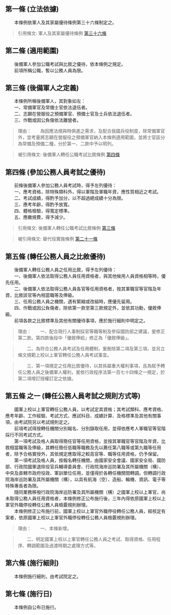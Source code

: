 第一條 (立法依據)
-----------------
　　本條例依軍人及其家屬優待條例第三十六條制定之。  
> 引用條文: 軍人及其家屬優待條例 [第三十六條](1415#第三十六條-轉任公職考試)



第二條 (適用範圍)
-----------------
　　後備軍人參加公職考試與比敘之優待，依本條例之規定。  
　　前項所稱公職，暫以公務人員為限。  


第三條 (後備軍人之定義)
-----------------------
　　本條例所稱後備軍人，其對象如左：  
　　一、常備軍官及常備士官依法退伍者。  
　　二、志願在營服役之預備軍官、預備士官及士兵依法退伍者。  
　　三、作戰或因公負傷依法離營者。  
> 理由：　　為因應法規與時俱進之需求，及配合我國兵役制度，除常備軍官外，宜考量將志願在營服役之預備軍官納入本條例適用範圍，並將士官區分為常備及預備二種，分於第一、二款中予以明列。

> 被引用條文: 後備軍人轉任公職考試比敘條例 [第四條](4639#第四條-參加公務人員考試之優待)



第四條 (參加公務人員考試之優待)
-------------------------------
　　前條後備軍人參加公務人員考試時，得予左列優待：  
　　一、應考資格，除特殊類科外，得以軍階及軍職年資，應性質相近之考試。  
　　二、考試成績，得酌予加分，以不超過總成績十分為限。  
　　三、應考年齡，得酌予放寬。  
　　四、體格檢驗，得寬定標準。  
　　五、應繳規費，得予減少。  
> 引用條文: 後備軍人轉任公職考試比敘條例 [第三條](4639#第三條-後備軍人之定義)

> 被引用條文: 替代役實施條例 [第二十一條](1456#第二十一條-服役期滿後之優待)



第五條 (轉任公務人員之比敘優待)
-------------------------------
　　後備軍人轉任公務人員之任用比敘，得予左列優待：  
　　一、後備軍人依法取得公務人員任用資格者，與其他候用人員資格相等時，優先任用。  
　　二、後備軍人依法取得公務人員各官等任用資格者，按其軍職官等官階及年資，比敘該官等內相當職等及俸級。  
　　三、任用公務人員之機關，遇有緊縮或改組時，應優先留用。  
　　四、作戰或因公負傷者，除依第一款至第三款規定外，並依其功勳，優敘俸級。  
　　前項各款之比敘標準及其他有關優待事項，應於施行細則中明定之。  
> 理由：　　一、配合現行人事制採官等職等制及參採國防部之建議，爰修正第二款。第四款後段中「優敘俸給」修正為「優敘俸級」。

> 　　二、為符合公務人員考試及任用體制，爰刪除第二項及第三項，並另立條文規範上校以上軍官轉任公務人員考試事宜。

> 　　三、第一項規定之任用比敘優待，以其係屬重大權利事項，且為賦予轉任公務人員之後備軍人權利，爰依行政程序法第一百七十四條之一規定，於第二項增訂授權訂定之依據。



第五條 之一 (轉任公務人員考試之規則方式等)
------------------------------------------
　　國軍上校以上軍官轉任公務人員，以考試定其資格；其考試類科、應考資格、應考年齡、工作經驗、考試方式、應試科目、成績計算、及格標準及其他有關事項，由考試院另以考試規則定之。  
　　前項考試得按轉任機關分別報名、分別錄取任用，並得依應考人軍職官等官階採行不同考試方式。  
　　第一項考試及格人員取得簡任官等任用資格，並按其軍職官等官階及年資，比敘相當職等及俸級，其轉任簡任低職等職務及先以薦任第八職等或第九職等任用者，除予合格實授外，其依規定應取得之較高官等、職等任用資格，仍予保留。  
　　第一項考試及格人員，按報名轉任機關，由國家安全會議、國家安全局、國防部、行政院國軍退除役官兵輔導委員會、行政院海岸巡防署及其所屬機關（構）、中央及直轄市政府役政、軍訓單位任用，並僅得於各轉任機關間轉調。但轉調行政院海岸巡防署及其所屬機關（構），以具有航海（空）、造船、輪機、資訊、電子等特殊專長者為限。  
　　隨同業務移撥行政院海岸巡防署及其所屬機關（構）之國軍上校以上軍官，尚未取得公務人員任用資格者，本條例修正公布施行後，三年內得依原國軍上校以上軍官外職停役轉任公務人員檢覈規則辦理。  
　　本條例修正公布施行前，國軍上校以上軍官外職停役轉任公務人員，經核定有案者，依原國軍上校以上軍官外職停役轉任公務人員檢覈規則辦理。  
> 理由：　　一、本條新增。

> 　　二、明定國軍上校以上軍官轉任公務人員之考試、取得資格、任用程序、轉調範圍及過渡時期之處理方式等。



第六條 (施行細則)
-----------------
　　本條例施行細則，由考試院定之。  


第七條 (施行日)
---------------
　　本條例自公布日施行。